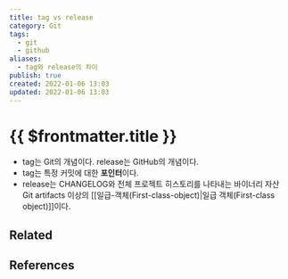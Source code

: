 ```yaml
---
title: tag vs release
category: Git
tags:
  - git
  - github
aliases:
  - tag와 release의 차이
publish: true
created: 2022-01-06 13:03
updated: 2022-01-06 13:03
---
```


# {{ $frontmatter.title }}

- tag는 Git의 개념이다. release는 GitHub의 개념이다.
- tag는 특정 커밋에 대한 **포인터**이다.
- release는 CHANGELOG와 전체 프로젝트 히스토리를 나타내는 바이너리 자산 Git artifacts 이상의 [[일급-객체(First-class-object)|일급 객체(First-class object)]]이다.

## Related

## References
